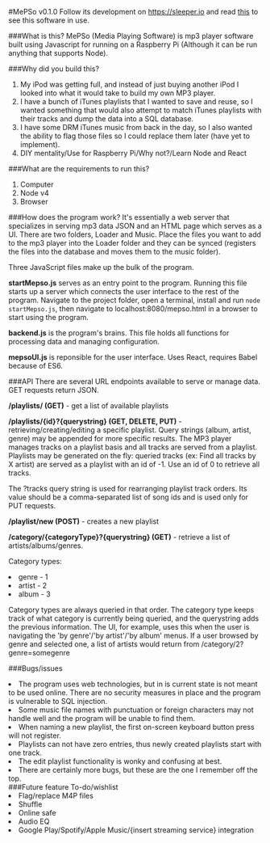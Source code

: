 #MePSo v0.1.0
Follow its development on https://sleeper.io and read [this](https://sleeper.io/2016/02/07/assembling-the-player/) to see this software in use.

###What is this?
MePSo (Media Playing Software) is mp3 player software built using Javascript for running on a Raspberry Pi (Although it can be run anything that supports Node).

###Why did you build this?
1. My iPod was getting full, and instead of just buying another iPod I looked into what it would take to build my own MP3 player.
2. I have a bunch of iTunes playlists that I wanted to save and reuse, so I wanted something that would also attempt to match iTunes playlists with their tracks and dump the data into a SQL database.
3. I have some DRM iTunes music from back in the day, so I also wanted the ability to flag those files so I could replace them later (have yet to implement).  
4. DIY mentality/Use for Raspberry Pi/Why not?/Learn Node and React

###What are the requirements to run this?
1. Computer
2. Node v4
3. Browser

###How does the program work?
It's essentially a web server that specializes in serving mp3 data JSON and an HTML page which serves as a UI. There are two folders, Loader and Music. Place the files you want to add to the mp3 player into the Loader folder and they can be synced (registers the files into the database and moves them to the music folder).

Three JavaScript files make up the bulk of the program.

**startMepso.js** serves as an entry point to the program. Running this file starts up a server which connects the user interface to the rest of the program.
Navigate to the project folder, open a terminal, install and run <code>node startMepso.js</code>, then navigate to localhost:8080/mepso.html in a browser to start using the program.

**backend.js** is the program's brains. This file holds all functions for processing data and managing configuration.

**mepsoUI.js** is reponsible for the user interface. Uses React, requires Babel because of ES6.


###API
There are several URL endpoints available to serve or manage data. GET requests return JSON.

**/playlists/ (GET)** - get a list of available playlists

**/playlists/{id}?{querystring} (GET, DELETE, PUT)** - retrieving/creating/editing a specific playlist. Query strings (album, artist, genre) may be appended for more specific results. The MP3 player manages tracks on a playlist basis and all tracks are served from a playlist. Playlists may be generated on the fly: queried tracks (ex: Find all tracks by X artist) are served as a playlist with an id of -1. Use an id of 0 to retrieve all tracks.

The ?tracks query string is used for rearranging playlist track orders. Its value should be a comma-separated list of song ids and is used only for PUT requests.

**/playlist/new (POST)** - creates a new playlist

**/category/{categoryType}?{querystring} (GET)** - retrieve a list of artists/albums/genres.

Category types:
<li>genre - 1</li>
<li>artist - 2</li>
<li>album - 3</li>

Category types are always queried in that order. The category type keeps track of what category is currently being queried, and the querystring adds the previous information.
The UI, for example, uses this when the user is navigating the 'by genre'/'by artist'/'by album' menus.
If a user browsed by genre and selected one, a list of artists would return from /category/2?genre=somegenre



###Bugs/issues
<li>The program uses web technologies, but in is current state is not meant to be used online. There are no security measures in place and the program is vulnerable to SQL injection.</li>
<li>Some music file names with punctuation or foreign characters may not handle well and the program will be unable to find them.</li>
<li>When naming a new playlist, the first on-screen keyboard button press will not register.</li>
<li>Playlists can not have zero entries, thus newly created playlists start with one track.</li>
<li>The edit playlist functionality is wonky and confusing at best.</li>
<li>There are certainly more bugs, but these are the one I remember off the top.</li>
###Future feature To-do/wishlist
<li>Flag/replace M4P files</li>
<li>Shuffle</li>
<li>Online safe</li>
<li>Audio EQ</li>
<li>Google Play/Spotify/Apple Music/{insert streaming service} integration</li>
